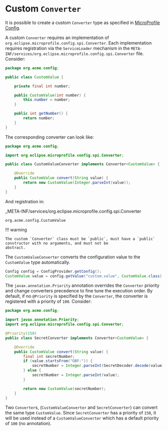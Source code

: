 # Custom `Converter`

It is possible to create a custom `Converter` type as specified in 
[MicroProfile Config](https://github.com/eclipse/microprofile-config/).

A custom `Converter` requires an implementation of `org.eclipse.microprofile.config.spi.Converter`. Each implementation 
requires registration via the `ServiceLoader` mechanism in the 
`META-INF/services/org.eclipse.microprofile.config.spi.Converter` file. Consider:

```java
package org.acme.config;

public class CustomValue {

    private final int number;

    public CustomValue(int number) {
        this.number = number;
    }

    public int getNumber() {
        return number;
    }
}
```

The corresponding converter can look like:

```java
package org.acme.config;

import org.eclipse.microprofile.config.spi.Converter;

public class CustomValueConverter implements Converter<CustomValue> {

    @Override
    public CustomValue convert(String value) {
        return new CustomValue(Integer.parseInt(value));
    }
}
```

And registration in:

_META-INF/services/org.eclipse.microprofile.config.spi.Converter
```properties
org.acme.config.CustomValue
```

!!! warning

    The custom `Converter` class must be `public`, must have a `public` constructor with no arguments, and must not be 
    abstract.

The `CustomValueConverter` converts the configuration value to the `CustomValue` type automatically.

````java
Config config = ConfigProvider.getConfig();
CustomValue value = config.getValue("custom.value", CustomValue.class);
````

The `javax.annotation.Priority` annotation overrides the `Converter` priority and change converters precedence to fine 
tune the execution order. By default, if no `@Priority` is specified by the `Converter`, the converter is registered 
with a priority of `100`. Consider:

```java
package org.acme.config;

import javax.annotation.Priority;
import org.eclipse.microprofile.config.spi.Converter;

@Priority(150)
public class SecretConverter implements Converter<CustomValue> {

    @Override
    public CustomValue convert(String value) {
        final int secretNumber;
        if (value.startsFrom("OBF:")) {
            secretNumber = Integer.parseInt(SecretDecoder.decode(value));
        } else {
            secretNumber = Integer.parseInt(value);
        }

        return new CustomValue(secretNumber);
    }
}
```

Two `Converter`s, (`CustomValueConverter` and `SecretConverter`) can convert the same type `CustomValue`. Since 
`SecretConverter` has a priority of `150`, it will be used instead of a `CustomValueConverter` which has a default 
priority of `100` (no annotation).
